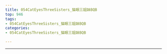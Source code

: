 ```yaml
---
title: 054CatEyesThreeSisters_猫眼三姐妹BQB
top: 946
tags:
- 054CatEyesThreeSisters_猫眼三姐妹BQB
categories:
- 054CatEyesThreeSisters_猫眼三姐妹BQB

---
```


------

<!-- more -->
